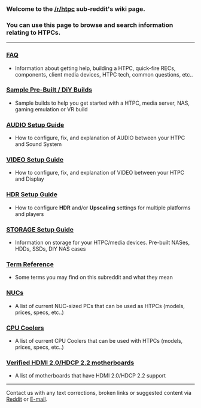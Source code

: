 <!-- ## Overview -->

### Welcome to the [/r/htpc](https://www.reddit.com/r/htpc) sub-reddit's wiki page.

### You can use this page to browse and search information relating to HTPCs.

<!-- ## Content -->
---

### [FAQ](/wiki/faq) 
- Information about getting help, building a HTPC, quick-fire RECs, components, client media devices, HTPC tech, common questions, etc..

### [Sample Pre-Built / DiY Builds](/wiki/sample-builds) 
- Sample builds to help you get started with a HTPC, media server, NAS, gaming emulation or VR build

<!--
### [Hardware Components Guide](/wiki/components)
- Components you should consider for a build. Cases/CPUs/GPUs/Motherboards/Memory/Storage/PSUs/Cooling, Video Cables/Adapters, Remotes, Keyboards
-->

### [AUDIO Setup Guide](/wiki/audio)
- How to configure, fix, and explanation of AUDIO between your HTPC and Sound System

### [VIDEO Setup Guide](/wiki/video)
- How to configure, fix, and explanation of VIDEO between your HTPC and Display

### [HDR Setup Guide](/wiki/hdr)
- How to configure **HDR** and/or **Upscaling** settings for multiple platforms and players

### [STORAGE Setup Guide](/wiki/storage)
- Information on storage for your HTPC/media devices. Pre-built NASes, HDDs, SSDs, DIY NAS cases

### [Term Reference](/wiki/reference) 
- Some terms you may find on this subreddit and what they mean

### [NUCs](/wiki/nuc) 
- A list of current NUC-sized PCs that can be used as HTPCs (models, prices, specs, etc..)

### [CPU Coolers](/wiki/cpucoolers) 
- A list of current CPU Coolers that can be used with HTPCs (models, prices, specs, etc..)

### [Verified HDMI 2.0/HDCP 2.2 motherboards](/wiki/hdmi20) 
- A list of motherboards that have HDMI 2.0/HDCP 2.2 support

---

Contact us with any text corrections, broken links or suggested content via [Reddit](https://www.reddit.com/message/compose?to=/r/htpc) or <a href="mailto:htpc-wiki@biacciconsulting.com">E-mail</a>.

<!-- OLD LINKS - to get google to index us instead of old reddit-based wiki -->
<!-- /r/htpc/wiki -->
<!-- /r/htpc/wiki/faq -->
<!-- /r/htpc/wiki/sample-builds -->
<!-- /r/htpc/wiki/hdr -->
<!-- /r/htpc/wiki/audio -->
<!-- /r/htpc/wiki/video -->
<!-- /r/htpc/wiki/nas -->
<!-- /r/htpc/wiki/reference -->
<!-- /r/htpc/wiki/nuc -->
<!-- /r/htpc/wiki/cpucoolers -->
<!-- /r/htpc/wiki/hdmi20 -->

